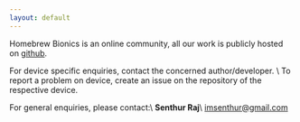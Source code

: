 ```yaml
---
layout: default
---
```


Homebrew Bionics is an online community, all our work is publicly hosted on [github](https://github.com/homebrew-bionics).

For device specific enquiries, contact the concerned author/developer. \\
To report a problem on device, create an issue on the repository of the respective device.

For general enquiries, please contact:\\
**Senthur Raj**\\
imsenthur@gmail.com
